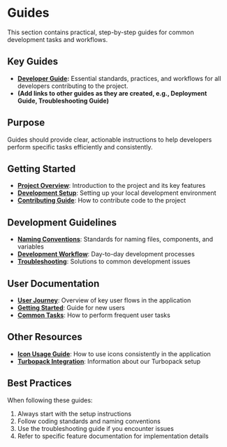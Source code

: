 # Guides

This section contains practical, step-by-step guides for common development tasks and workflows.

## Key Guides

*   **[Developer Guide](./developer/developer-guide.md):** Essential standards, practices, and workflows for all developers contributing to the project.
*   **(Add links to other guides as they are created, e.g., Deployment Guide, Troubleshooting Guide)**

## Purpose

Guides should provide clear, actionable instructions to help developers perform specific tasks efficiently and consistently.

## Getting Started

- **[Project Overview](./project-overview.md)**: Introduction to the project and its key features
- **[Development Setup](./developer/setup.md)**: Setting up your local development environment
- **[Contributing Guide](./contributing.md)**: How to contribute code to the project

## Development Guidelines

- **[Naming Conventions](./naming-conventions.md)**: Standards for naming files, components, and variables
- **[Development Workflow](./developer/workflow.md)**: Day-to-day development processes
- **[Troubleshooting](./developer/troubleshooting.md)**: Solutions to common development issues

## User Documentation

- **[User Journey](./user/journey.md)**: Overview of key user flows in the application
- **[Getting Started](./user/getting-started.md)**: Guide for new users
- **[Common Tasks](./user/common-tasks.md)**: How to perform frequent user tasks

## Other Resources

- **[Icon Usage Guide](./icon-unification.md)**: How to use icons consistently in the application
- **[Turbopack Integration](./TURBOPACK.md)**: Information about our Turbopack setup

## Best Practices

When following these guides:

1. Always start with the setup instructions
2. Follow coding standards and naming conventions
3. Use the troubleshooting guide if you encounter issues
4. Refer to specific feature documentation for implementation details
